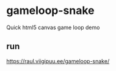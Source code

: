 # gameloop-snake
Quick html5 canvas game loop demo

## run

https://raul.viigipuu.ee/gameloop-snake/
